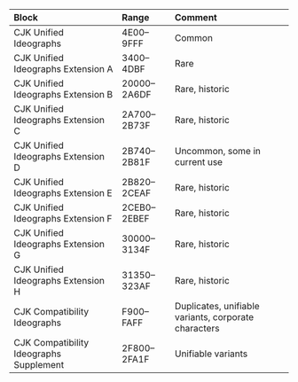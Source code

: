 |Block |Range |Comment|
|:--|:--|:--|
|CJK Unified Ideographs                  |4E00–9FFF   |Common |
|CJK Unified Ideographs Extension A      |3400–4DBF   |Rare |
|CJK Unified Ideographs Extension B      |20000–2A6DF |Rare, historic |
|CJK Unified Ideographs Extension C      |2A700–2B73F |Rare, historic |
|CJK Unified Ideographs Extension D      |2B740–2B81F |Uncommon, some in current use |
|CJK Unified Ideographs Extension E      |2B820–2CEAF |Rare, historic |
|CJK Unified Ideographs Extension F      |2CEB0–2EBEF |Rare, historic |
|CJK Unified Ideographs Extension G      |30000–3134F |Rare, historic |
|CJK Unified Ideographs Extension H      |31350–323AF |Rare, historic |
|CJK Compatibility Ideographs            |F900–FAFF   |Duplicates, unifiable variants, corporate characters |
|CJK Compatibility Ideographs Supplement |2F800–2FA1F |Unifiable variants |
